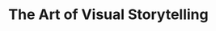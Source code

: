 ---
title: The Art of Visual Storytelling
position: 12
Course Card:
  Title: The Art of Visual Storytelling
  Educator: Alex Buono
  Image: "/assets/images/courses/art-of-visual-storytelling/art-of-visual-storytelling.jpg"
  Description: Master advanced techniques in lighting, lens selection, blocking, camera
    movement, and workflow to enhance your visual storytelling.
  Lessons: 14
  Runtime Hours: 4
  Runtime Minutes: 13
  Topics:
  - cinematography
  - filmmaking
  - lighting
  - visual-storytelling
Course Page:
  Video: https://vimeo.com/221382235
  Main Title: The Art of Visual Storytelling
  Main Text: Visual storytelling cuts to the heart of the filmmaker, combining all
    elements of the craft to engage the viewer. Over four and a half hours, Alex Buono
    will teach you advanced techniques for lighting, lens selection, blocking, camera
    movement, audio, workflow, camera settings, visual structure, and more, to help
    you improve your filmmaking results.
  Main Image: "/assets/images/courses/art-of-visual-storytelling/art-of-visual-storytelling-1.jpg"
  Additional Images:
  - "/assets/images/courses/art-of-visual-storytelling/art-of-visual-storytelling-2.jpg"
  - "/assets/images/courses/art-of-visual-storytelling/art-of-visual-storytelling-3.jpg"
  - "/assets/images/courses/art-of-visual-storytelling/art-of-visual-storytelling-4.jpg"
  - "/assets/images/courses/art-of-visual-storytelling/art-of-visual-storytelling-5.jpg"
  - "/assets/images/courses/art-of-visual-storytelling/art-of-visual-storytelling-6.jpg"
  Review Average: 4.7
  Reviews:
  - Text: One of the most comprehensive, practical, and fun filmmaking courses I've
      ever taken. Alex is engaging, generous, and clearly someone who enjoys sharing
      nuggets of information, advice, and wisdom. I will keep coming back to this
      course, as I work on telling my own stories through the magic of films. Highly
      recommend!
    Reviewer: Sharath P.
  - Text: I absolutely enjoyed Alex Buono's style, sense of humor and experiences
      he used to teach a crash course in Visual Storytelling. I particularly liked
      it when he gave the audience ways to create these images with DIY Gear without
      the expensive equipment that he self admittedly is so lucky to be able to use
      on SNL. He definitely shows his passion for his craft which rubs off on those
      who are watching to get better at ours.
    Reviewer: Brent M.
  - Text: Excellent course, I really appreciated the higher level perspective and
      explanations of his choices. As someone who works in lower level crew positions
      I've worked with many setups like he demonstrated, but understanding the underlying
      reasoning for the choices is immensely valuable.
    Reviewer: Sean E.
  Recommended Courses:
  - visual-storytelling-2
  - directing-motion
  - the-cutting-edge
  Lessons:
  - Lesson Title: Introduction and Pre-Production
    Lesson Description: |-
      In the opening module Alex gives us an overview of his career before diving into workflow best-practices and how the filmmaking process is managed for the incredibly tight deadlines on Saturday Night Live. He then moves on to cover location scouting with a few hard-earned tips on how to find the best locations and times to shoot.
    free: true
  - Lesson Title: Pre-Production I
    Lesson Description: |-
      In the opening module Alex gives us an overview of his career before diving into workflow best-practices and how the filmmaking process is managed for the incredibly tight deadlines on Saturday Night Live. He then moves on to cover location scouting with a few hard-earned tips on how to find the best locations and times to shoot.
  - Lesson Title: Pre-Production II
    Lesson Description: |-
      Continuing pre-production, Alex shows us how he diagrams his scenes and provides a step-by-step breakdown for an example scene.
  - Lesson Title: Lensing, Compression and Color Space
    Lesson Description: |-
      Before kicking off the first live shooting demonstration of the course Alex gives us his take on still versus cine lenses and when and why he likes to choose one over the other. He finishes up the module by demystifying camera compression and color space.
  - Lesson Title: Live Demo I - Narrative Master Shot
    Lesson Description: |-
      In the first live shoot of the course Alex takes us through shooting the master shot from a scene in the SNL short "British Movie Trailer".
  - Lesson Title: Live Demo II - Commercials
    Lesson Description: |-
      Using the SNL short "Rosetta Stone" as an example, Alex gives a step-by-step walkthrough of how to shoot a typical commercial featuring flattering high-key lighting, including how to use a hazer to subtly add contrast to any scene.
  - Lesson Title: Live Demo III - Interview Scene
    Lesson Description: |-
      We then move on to shoot an interview scene where Alex shares his tips to get amazing-looking interview footage in almost any scenario, including how using camera filters can give your footage a professional look in very little time.
  - Lesson Title: Live Demo IV - 4K Workflow and Glamour Lighting
    Lesson Description: |-
      Finally we look at a 4K workflow when shooting on the Canon C500, as Alex uses inexpensive DIY lighting techniques to achieve the same luxurious effect captured in the SNL short "Red Flag".
  - Lesson Title: Live Demo V - DIY Lighting
    Lesson Description: |-
      In this module Alex continues to showcase low-cost DIY lighting techniques, and common everyday substitutes for high-end lighting and diffusion.
  - Lesson Title: Live Demo VI - Mōvi
    Lesson Description: |-
      In this module Alex demonstrates how to best use a gimbal stabiliser and ensure you're using the footage to contribute to your narrative. Using both single and dual operator modes he gives a demonstration, showcasing how his team became the first to use such a device for broadcast television.
  - Lesson Title: Post Production and Workflow
    Lesson Description: |-
      We then move on to a detailed breakdown of post workflow for cinema-style HD, and how this differs from 4K using multiple styles of data capture. Finally Alex gives his top tip for quickly and easily achieving any cinematic look using Adobe Speedgrade.
  - Lesson Title: The Evolution of Filmmaking
    Lesson Description: |-
      Alex delves into his experiences using DSLR and small footprint cameras for broadcast TV. He begins by giving an overview of the transition from film stock to today's digital cinema cameras, including how he shot the 2009 SNL title sequence using only available light on a Canon DSLR. He then goes on to discuss camera sensor size and how it affects performance, before covering gear recommendations based on his extensive experience shooting on tight deadlines. Finally he touches briefly on timelapse sequences.
  - Lesson Title: DSLR Primer
    Lesson Description: |-
      In this module Alex offers a complete studio primer on how to get the most cinematic shots from DSLR cameras.
  - Lesson Title: The History of Aspect Ratio
    Lesson Description: |-
      Alex finishes the course with a history lesson on aspect ratios and how we've arrived at the 16x9 standard.
course_purchase: true
layout: course
---